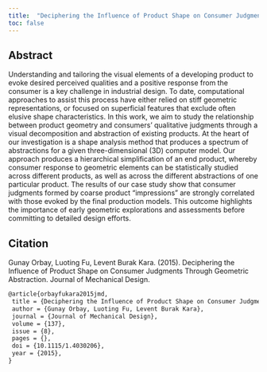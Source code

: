 ```yaml
---
title:  "Deciphering the Influence of Product Shape on Consumer Judgments Through Geometric Abstraction"
toc: false
---
```


## Abstract

Understanding and tailoring the visual elements of a developing product to evoke desired perceived qualities and a positive response from the consumer is a key challenge in industrial design. To date, computational approaches to assist this process have either relied on stiff geometric representations, or focused on superficial features that exclude often elusive shape characteristics. In this work, we aim to study the relationship between product geometry and consumers’ qualitative judgments through a visual decomposition and abstraction of existing products. At the heart of our investigation is a shape analysis method that produces a spectrum of abstractions for a given three-dimensional (3D) computer model. Our approach produces a hierarchical simplification of an end product, whereby consumer response to geometric elements can be statistically studied across different products, as well as across the different abstractions of one particular product. The results of our case study show that consumer judgments formed by coarse product “impressions” are strongly correlated with those evoked by the final production models. This outcome highlights the importance of early geometric explorations and assessments before committing to detailed design efforts.

## Citation

Gunay Orbay, Luoting Fu, Levent Burak Kara. (2015). Deciphering the Influence of Product Shape on Consumer Judgments Through Geometric Abstraction. Journal of Mechanical Design.

```tex
@article{orbayfukara2015jmd,
 title = {Deciphering the Influence of Product Shape on Consumer Judgments Through Geometric Abstraction},
 author = {Gunay Orbay, Luoting Fu, Levent Burak Kara},
 journal = {Journal of Mechanical Design},
 volume = {137},
 issue = {8},
 pages = {},
 doi = {10.1115/1.4030206},
 year = {2015},
}
```
